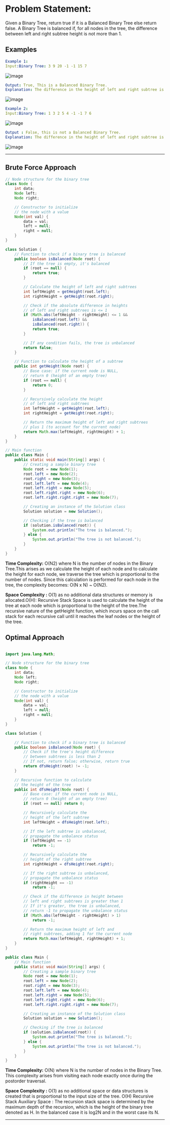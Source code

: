 # Problem Statement:
Given a Binary Tree, return true if it is a Balanced Binary Tree else return false. A Binary Tree is balanced if, for all nodes in the tree, the difference between left and right subtree height is not more than 1.

## Examples

```yaml
Example 1:
Input:Binary Tree: 3 9 20 -1 -1 15 7
```

![image](https://github.com/user-attachments/assets/37113892-1e6f-4b60-b59f-d09c093423e9)

```yaml
Output: True, This is a Balanced Binary Tree.
Explanation: The difference in the height of left and right subtree is 1 hence the tree is balanced.
````

![image](https://github.com/user-attachments/assets/74ae3cbb-5463-4874-9c3a-9b04d8004812)

````yaml
Example 2:
Input:Binary Tree: 1 3 2 5 4 -1 -1 7 6 
````                

![image](https://github.com/user-attachments/assets/b436c120-7d2c-496f-af52-36dd9252190c)

```yaml
Output : False, this is not a Balanced Binary Tree.
Explanation: The difference in the height of left and right subtree is 2 hence the tree is not balanced.
````

![image](https://github.com/user-attachments/assets/7f11c84a-7e12-45f4-8d50-a1a89b2065b0)

---

## Brute Force Approach

```java                              
// Node structure for the binary tree
class Node {
    int data;
    Node left;
    Node right;

    // Constructor to initialize
    // the node with a value
    Node(int val) {
        data = val;
        left = null;
        right = null;
    }
}

class Solution {
    // Function to check if a binary tree is balanced
    public boolean isBalanced(Node root) {
        // If the tree is empty, it's balanced
        if (root == null) {
            return true;
        }

        // Calculate the height of left and right subtrees
        int leftHeight = getHeight(root.left);
        int rightHeight = getHeight(root.right);

        // Check if the absolute difference in heights
        // of left and right subtrees is <= 1
        if (Math.abs(leftHeight - rightHeight) <= 1 &&
            isBalanced(root.left) &&
            isBalanced(root.right)) {
            return true;
        }

        // If any condition fails, the tree is unbalanced
        return false;
    }

    // Function to calculate the height of a subtree
    public int getHeight(Node root) {
        // Base case: if the current node is NULL,
        // return 0 (height of an empty tree)
        if (root == null) {
            return 0;
        }

        // Recursively calculate the height
        // of left and right subtrees
        int leftHeight = getHeight(root.left);
        int rightHeight = getHeight(root.right);

        // Return the maximum height of left and right subtrees
        // plus 1 (to account for the current node)
        return Math.max(leftHeight, rightHeight) + 1;
    }
}

// Main function
public class Main {
    public static void main(String[] args) {
        // Creating a sample binary tree
        Node root = new Node(1);
        root.left = new Node(2);
        root.right = new Node(3);
        root.left.left = new Node(4);
        root.left.right = new Node(5);
        root.left.right.right = new Node(6);
        root.left.right.right.right = new Node(7);

        // Creating an instance of the Solution class
        Solution solution = new Solution();

        // Checking if the tree is balanced
        if (solution.isBalanced(root)) {
            System.out.println("The tree is balanced.");
        } else {
            System.out.println("The tree is not balanced.");
        }
    }
}
```

**Time Complexity:** O(N2) where N is the number of nodes in the Binary Tree.This arises as we calculate the height of each node and to calculate the height for each node, we traverse the tree which is proportional to the number of nodes. Since this calculation is performed for each node in the tree, the complexity becomes: O(N x N) ~ O(N2).

**Space Complexity :** O(1) as no additional data structures or memory is allocated.O(H): Recursive Stack Space is used to calculate the height of the tree at each node which is proportional to the height of the tree.The recursive nature of the getHeight function, which incurs space on the call stack for each recursive call until it reaches the leaf nodes or the height of the tree.

## Optimal Approach
```java
                                
import java.lang.Math;

// Node structure for the binary tree
class Node {
    int data;
    Node left;
    Node right;

    // Constructor to initialize
    // the node with a value
    Node(int val) {
        data = val;
        left = null;
        right = null;
    }
}

class Solution {

    // Function to check if a binary tree is balanced
    public boolean isBalanced(Node root) {
        // Check if the tree's height difference
        // between subtrees is less than 2
        // If not, return false; otherwise, return true
        return dfsHeight(root) != -1;
    }

    // Recursive function to calculate
    // the height of the tree
    public int dfsHeight(Node root) {
        // Base case: if the current node is NULL,
        // return 0 (height of an empty tree)
        if (root == null) return 0;

        // Recursively calculate the
        // height of the left subtree
        int leftHeight = dfsHeight(root.left);

        // If the left subtree is unbalanced,
        // propagate the unbalance status
        if (leftHeight == -1) 
            return -1;

        // Recursively calculate the
        // height of the right subtree
        int rightHeight = dfsHeight(root.right);

        // If the right subtree is unbalanced,
        // propagate the unbalance status
        if (rightHeight == -1) 
            return -1;

        // Check if the difference in height between
        // left and right subtrees is greater than 1
        // If it's greater, the tree is unbalanced,
        // return -1 to propagate the unbalance status
        if (Math.abs(leftHeight - rightHeight) > 1)  
            return -1;

        // Return the maximum height of left and
        // right subtrees, adding 1 for the current node
        return Math.max(leftHeight, rightHeight) + 1;
    }
}

public class Main {
    // Main function
    public static void main(String[] args) {
        // Creating a sample binary tree
        Node root = new Node(1);
        root.left = new Node(2);
        root.right = new Node(3);
        root.left.left = new Node(4);
        root.left.right = new Node(5);
        root.left.right.right = new Node(6);
        root.left.right.right.right = new Node(7);

        // Creating an instance of the Solution class
        Solution solution = new Solution();

        // Checking if the tree is balanced
        if (solution.isBalanced(root)) {
            System.out.println("The tree is balanced.");
        } else {
            System.out.println("The tree is not balanced.");
        }
    }
}                                   
```

**Time Complexity:** O(N) where N is the number of nodes in the Binary Tree. This complexity arises from visiting each node exactly once during the postorder traversal.

**Space Complexity :** O(1) as no additional space or data structures is created that is proportional to the input size of the tree. O(H) Recursive Stack Auxiliary Space : The recursion stack space is determined by the maximum depth of the recursion, which is the height of the binary tree denoted as H. In the balanced case it is log2N and in the worst case its N.

---
